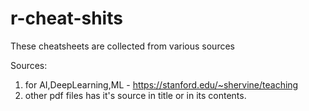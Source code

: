 # r-cheat-shits

These cheatsheets are collected from various sources

Sources:

1.  for AI,DeepLearning,ML - https://stanford.edu/~shervine/teaching
2. other pdf files has it's source in title or in its contents.
